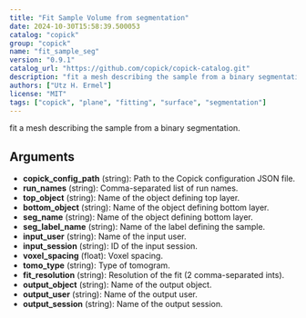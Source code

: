 ```yaml
---
title: "Fit Sample Volume from segmentation"
date: 2024-10-30T15:58:39.500053
catalog: "copick"
group: "copick"
name: "fit_sample_seg"
version: "0.9.1"
catalog_url: "https://github.com/copick/copick-catalog.git"
description: "fit a mesh describing the sample from a binary segmentation."
authors: ["Utz H. Ermel"]
license: "MIT"
tags: ["copick", "plane", "fitting", "surface", "segmentation"]
---
```


fit a mesh describing the sample from a binary segmentation.

## Arguments

- **copick_config_path** (string): Path to the Copick configuration JSON file.
- **run_names** (string): Comma-separated list of run names.
- **top_object** (string): Name of the object defining top layer.
- **bottom_object** (string): Name of the object defining bottom layer.
- **seg_name** (string): Name of the object defining bottom layer.
- **seg_label_name** (string): Name of the label defining the sample.
- **input_user** (string): Name of the input user.
- **input_session** (string): ID of the input session.
- **voxel_spacing** (float): Voxel spacing.
- **tomo_type** (string): Type of tomogram.
- **fit_resolution** (string): Resolution of the fit (2 comma-separated ints).
- **output_object** (string): Name of the output object.
- **output_user** (string): Name of the output user.
- **output_session** (string): Name of the output session.

